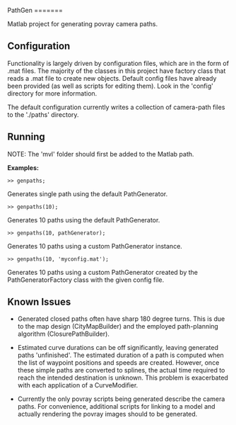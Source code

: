 PathGen =======

Matlab project for generating povray camera paths.


## Configuration ##

Functionality is largely driven by configuration files, which are in the form
of .mat files. The majority of the classes in this project have factory class
that reads a .mat file to create new objects. Default config files have already
been provided (as well as scripts for editing them). Look in the 'config'
directory for more information.

The default configuration currently writes a collection of camera-path files to
the './paths' directory.


## Running ##

NOTE: The 'mvl' folder should first be added to the Matlab path.

**Examples:**

<code>&gt;&gt; genpaths;</code>

Generates single path using the default PathGenerator.

<code>&gt;&gt; genpaths(10);</code>

Generates 10 paths using the default PathGenerator.

<code>&gt;&gt; genpaths(10, pathGenerator);</code>

Generates 10 paths using a custom PathGenerator instance.

<code>&gt;&gt; genpaths(10, 'myconfig.mat');</code>

Generates 10 paths using a custom PathGenerator created by the
PathGeneratorFactory class with the given config file.


## Known Issues ##

* Generated closed paths often have sharp 180 degree turns. This is due to the
map design (CityMapBuilder) and the employed path-planning algorithm
(ClosurePathBuilder).

* Estimated curve durations can be off significantly, leaving generated paths
'unfinished'. The estimated duration of a path is computed when the list of
waypoint positions and speeds are created. However, once these simple paths are
converted to splines, the actual time required to reach the intended
destination is unknown. This problem is exacerbated with each application of a
CurveModifier.

* Currently the only povray scripts being generated describe the camera paths.
For convenience, additional scripts for linking to a model and actually
rendering the povray images should to be generated.
